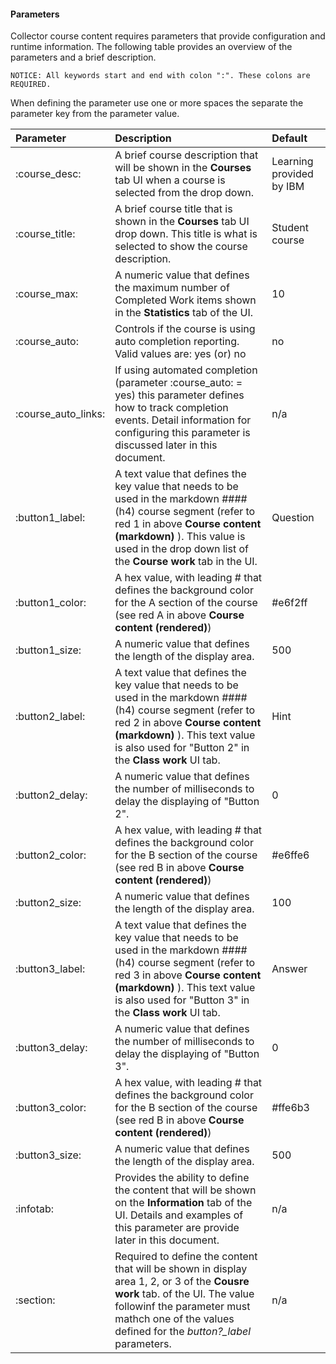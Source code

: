 

#### Parameters

Collector course content requires parameters that provide configuration and runtime information.  The following table provides an overview of the parameters and a brief description.  

`NOTICE: All keywords start and end with colon ":". These colons are REQUIRED.`  


When defining the parameter use one or more spaces the separate the parameter key from the parameter value. 

| Parameter | Description | Default |
| :--- | :--- | :--- |
| :course_desc:| A brief course description that will be shown in the __Courses__ tab UI when a course is selected from the drop down. | Learning provided by IBM |
| :course_title: | A brief course title that is shown in the __Courses__ tab UI drop down.  This title is what is selected to show the course description. | Student course |
| :course_max: | A numeric value that defines the maximum number of Completed Work items shown in the __Statistics__ tab of the UI. | 10 |
| :course_auto: | Controls if the course is using auto completion reporting.  Valid values are: yes (or) no | no |
| :course&#95;auto&#95;links: | If using automated completion (parameter :course_auto: = yes) this parameter defines how to track completion events.  Detail information for configuring this parameter is discussed later in this document.| n/a |
| :button1_label: | A text value that defines the key value that needs to be used in the markdown #### (h4) course segment (refer to red 1 in above __Course content (markdown)__ ).  This value is used in the drop down list of the __Course work__ tab in the UI. | Question |
|:button1_color: | A hex value, with leading # that defines the background color for the A section of the course (see red A in above __Course content (rendered)__) | #e6f2ff |
|:button1_size: | A numeric value that defines the length of the display area.  | 500 | 
| :button2_label: | A text value that defines the key value that needs to be used in the markdown #### (h4) course segment (refer to red 2 in above __Course content (markdown)__ ).  This text value is also used for "Button 2" in the __Class work__ UI tab. | Hint |
| :button2_delay: | A numeric value that defines the number of milliseconds to delay the displaying of "Button 2". | 0 |
|:button2_color: | A hex value, with leading # that defines the background color for the B section of the course (see red B in above __Course content (rendered)__) | #e6ffe6 |
|:button2_size: | A numeric value that defines the length of the display area.  | 100 | 
| :button3_label: | A text value that defines the key value that needs to be used in the markdown #### (h4) course segment (refer to red 3 in above __Course content (markdown)__ ).  This text value is also used for "Button 3" in the __Class work__ UI tab. | Answer |
| :button3_delay: | A numeric value that defines the number of milliseconds to delay the displaying of "Button 3". | 0 | 
|:button3_color: | A hex value, with leading # that defines the background color for the B section of the course (see red B in above __Course content (rendered)__) | #ffe6b3 |
|:button3_size: | A numeric value that defines the length of the display area.  | 500 | 
| :infotab: | Provides the ability to define the content that will be shown on the __Information__ tab of the UI.  Details and examples of this parameter are provide later in this document. | n/a |
| :section: | Required to define the content that will be shown in display area 1, 2, or 3 of the __Cousre work__ tab. of the UI.  The value followinf the parameter must mathch one of the values defined for the *button?_label* parameters. | n/a |


<br>

```

